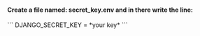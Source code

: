 <h4> Create a file named: secret_key.env and in there write the line: </h4>
```
DJANGO_SECRET_KEY = *your key*
```
